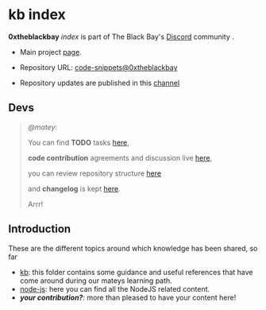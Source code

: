 # kb index

**0xtheblackbay** *index* is part of The Black Bay's [Discord](https://discord.gg/aBTHCcWsy2) community .

- Main project [page](https://github.com/0xtheblackbay).

- Repository URL: [code-snippets@0xtheblackbay](https://github.com/0xtheblackbay/code-snippets)

- Repository updates are published in this [channel](https://discord.com/channels/824802263775314011/1112112155001634827)

## Devs

> *@matey*:
>
> You can find **TODO** tasks [here](/TODO.md),
>
> **code contribution** agreements and discussion live [here](/CONTRIBUTING.md),
>
> you can review repository structure [here](/INDEX.md)
>
> and **changelog** is kept [here](/CHANGELOG.md).
>
> Arrr!

## Introduction

These are the different topics around which knowledge has been shared, so far

- [kb](/kb/index-kb.md): this folder contains some guidance and useful references that have come around during our mateys learning path.
- [node-js](/kb/node-js.md): here you can find all the NodeJS related content.
- ***your contribution?***: more than pleased to have your content here!
